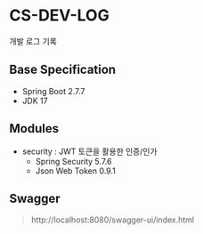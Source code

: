 # CS-DEV-LOG

개발 로그 기록

## Base Specification

- Spring Boot 2.7.7
- JDK 17

## Modules

- security : JWT 토큰을 활용한 인증/인가
    - Spring Security 5.7.6
    - Json Web Token 0.9.1

## Swagger

> http://localhost:8080/swagger-ui/index.html
